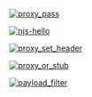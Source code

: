 [![proxy_pass](https://github.com/ericminio/learning-nginx/actions/workflows/proxy_pass.yml/badge.svg)](https://github.com/ericminio/learning-nginx/actions/workflows/proxy_pass.yml)

[![njs-hello](https://github.com/ericminio/learning-nginx/actions/workflows/njs-hello.yml/badge.svg)](https://github.com/ericminio/learning-nginx/actions/workflows/njs-hello.yml)

[![proxy_set_header](https://github.com/ericminio/learning-nginx/actions/workflows/proxy_set_header.yml/badge.svg)](https://github.com/ericminio/learning-nginx/actions/workflows/proxy_set_header.yml)

[![proxy_or_stub](https://github.com/ericminio/learning-nginx/actions/workflows/proxy_or_stub.yml/badge.svg)](https://github.com/ericminio/learning-nginx/actions/workflows/proxy_or_stub.yml)

[![payload_filter](https://github.com/ericminio/learning-nginx/actions/workflows/payload_filter.yml/badge.svg)](https://github.com/ericminio/learning-nginx/actions/workflows/payload_filter.yml)
